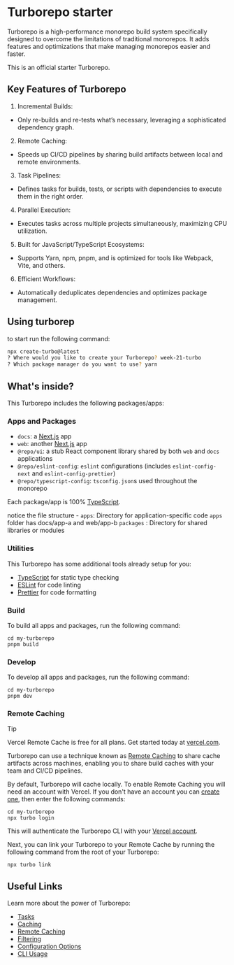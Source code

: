 # Turborepo starter

Turborepo is a high-performance monorepo build system specifically designed to overcome the limitations of traditional monorepos. It adds features and optimizations that make managing monorepos easier and faster.

This is an official starter Turborepo.

## Key Features of Turborepo

1. Incremental Builds:

- Only re-builds and re-tests what’s necessary, leveraging a sophisticated dependency graph.

2. Remote Caching:

- Speeds up CI/CD pipelines by sharing build artifacts between local and remote environments.

3. Task Pipelines:

- Defines tasks for builds, tests, or scripts with dependencies to execute them in the right order.

4. Parallel Execution:

- Executes tasks across multiple projects simultaneously, maximizing CPU utilization.

5. Built for JavaScript/TypeScript Ecosystems:

- Supports Yarn, npm, pnpm, and is optimized for tools like Webpack, Vite, and others.

6. Efficient Workflows:

- Automatically deduplicates dependencies and optimizes package management.

## Using turborep

to start run the following command:

```sh
npx create-turbo@latest
? Where would you like to create your Turborepo? week-21-turbo
? Which package manager do you want to use? yarn
```

## What's inside?

This Turborepo includes the following packages/apps:

### Apps and Packages

- `docs`: a [Next.js](https://nextjs.org/) app
- `web`: another [Next.js](https://nextjs.org/) app
- `@repo/ui`: a stub React component library shared by both `web` and `docs` applications
- `@repo/eslint-config`: `eslint` configurations (includes `eslint-config-next` and `eslint-config-prettier`)
- `@repo/typescript-config`: `tsconfig.json`s used throughout the monorepo

Each package/app is 100% [TypeScript](https://www.typescriptlang.org/).

notice the file structure -
`apps`: Directory for application-specific code
`apps` folder has docs/app-a and web/app-b
`packages` : Directory for shared libraries or modules

### Utilities

This Turborepo has some additional tools already setup for you:

- [TypeScript](https://www.typescriptlang.org/) for static type checking
- [ESLint](https://eslint.org/) for code linting
- [Prettier](https://prettier.io) for code formatting

### Build

To build all apps and packages, run the following command:

```
cd my-turborepo
pnpm build
```

### Develop

To develop all apps and packages, run the following command:

```
cd my-turborepo
pnpm dev
```

### Remote Caching

> [!TIP]
> Vercel Remote Cache is free for all plans. Get started today at [vercel.com](https://vercel.com/signup?/signup?utm_source=remote-cache-sdk&utm_campaign=free_remote_cache).

Turborepo can use a technique known as [Remote Caching](https://turbo.build/repo/docs/core-concepts/remote-caching) to share cache artifacts across machines, enabling you to share build caches with your team and CI/CD pipelines.

By default, Turborepo will cache locally. To enable Remote Caching you will need an account with Vercel. If you don't have an account you can [create one](https://vercel.com/signup?utm_source=turborepo-examples), then enter the following commands:

```
cd my-turborepo
npx turbo login
```

This will authenticate the Turborepo CLI with your [Vercel account](https://vercel.com/docs/concepts/personal-accounts/overview).

Next, you can link your Turborepo to your Remote Cache by running the following command from the root of your Turborepo:

```
npx turbo link
```

## Useful Links

Learn more about the power of Turborepo:

- [Tasks](https://turbo.build/repo/docs/core-concepts/monorepos/running-tasks)
- [Caching](https://turbo.build/repo/docs/core-concepts/caching)
- [Remote Caching](https://turbo.build/repo/docs/core-concepts/remote-caching)
- [Filtering](https://turbo.build/repo/docs/core-concepts/monorepos/filtering)
- [Configuration Options](https://turbo.build/repo/docs/reference/configuration)
- [CLI Usage](https://turbo.build/repo/docs/reference/command-line-reference)
